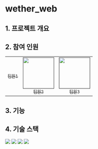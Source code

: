 # wether_web

## 1. 프로젝트 개요

## 2. 참여 인원
<table>
  <tbody>
    <tr>
      <td align="center"><a href=""><img src="width="100px;" alt=""/><br /><sub><b></b>팀원1</sub></a><br /></td>
      <td align="center"><a href=""><img src="" width="100px;" alt=""/><br /><sub><b></b>팀원2</sub></a><br /></td>
      <td align="center"><a href=""><img src="" width="100px;" alt=""/><br /><sub><b></b>팀원3</sub></a><br /></td>
    </tr>
  </tbody>
</table>

## 3. 기능

## 4. 기술 스택
<img src="https://img.shields.io/badge/HTML5-E34F26?style=flat-square&logo=html5&logoColor=white"/> <img src="https://img.shields.io/badge/CSS3-1572B6?style=flat-square&logo=css3&logoColor=white"/> <img src="https://img.shields.io/badge/java-007396?style=flat-square&logo=java&logoColor=white"/> <img src="https://img.shields.io/badge/JavaScript-F7DF1E?style=flat-square&logo=javascript&logoColor=black"/>
